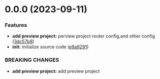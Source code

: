 # 0.0.0 (2023-09-11)


### Features

* **add preview project:** perview project router config,and other config ([3dc57b8](https://github.com/yeminxuan/vue-final-virtual-list/commit/3dc57b81102ed78e84f2432f8aafc44870ffeb66))
* **init:** initialize source code ([e9a9291](https://github.com/yeminxuan/vue-final-virtual-list/commit/e9a92915ed0982dd3febd80bc9d78412583342b5))


### BREAKING CHANGES

* **add preview project:** add preview project




